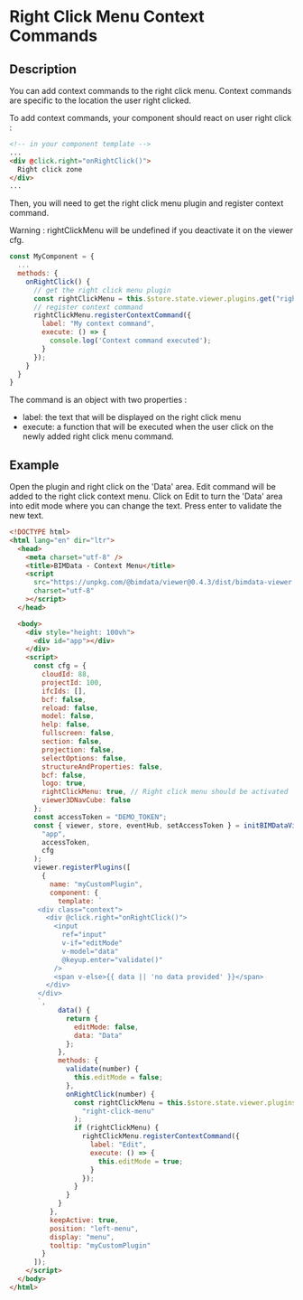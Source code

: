 # Right Click Menu Context Commands

## Description

You can add context commands to the right click menu. Context commands are specific to the location the user right clicked.

To add context commands, your component should react on user right click :

```html
<!-- in your component template -->
...
<div @click.right="onRightClick()">
  Right click zone
</div>
...
```

Then, you will need to get the right click menu plugin and register context command.

Warning : rightClickMenu will be undefined if you deactivate it on the viewer cfg.

```javascript
const MyComponent = {
  ...
  methods: {
    onRightClick() {
      // get the right click menu plugin
      const rightClickMenu = this.$store.state.viewer.plugins.get("right-click-menu");
      // register context command
      rightClickMenu.registerContextCommand({
        label: "My context command",
        execute: () => {
          console.log('Context command executed');
        }
      });
    }
  }
}
```

The command is an object with two properties :

- label: the text that will be displayed on the right click menu
- execute: a function that will be executed when the user click on the newly added right click menu command.

## Example

Open the plugin and right click on the 'Data' area. Edit command will be added to the right click context menu. Click on Edit to turn the 'Data' area into edit mode where you can change the text. Press enter to validate the new text.

```html
<!DOCTYPE html>
<html lang="en" dir="ltr">
  <head>
    <meta charset="utf-8" />
    <title>BIMData - Context Menu</title>
    <script
      src="https://unpkg.com/@bimdata/viewer@0.4.3/dist/bimdata-viewer.min.js"
      charset="utf-8"
    ></script>
  </head>

  <body>
    <div style="height: 100vh">
      <div id="app"></div>
    </div>
    <script>
      const cfg = {
        cloudId: 88,
        projectId: 100,
        ifcIds: [],
        bcf: false,
        reload: false,
        model: false,
        help: false,
        fullscreen: false,
        section: false,
        projection: false,
        selectOptions: false,
        structureAndProperties: false,
        bcf: false,
        logo: true,
        rightClickMenu: true, // Right click menu should be activated
        viewer3DNavCube: false
      };
      const accessToken = "DEMO_TOKEN";
      const { viewer, store, eventHub, setAccessToken } = initBIMDataViewer(
        "app",
        accessToken,
        cfg
      );
      viewer.registerPlugins([
        {
          name: "myCustomPlugin",
          component: {
            template: `
       <div class="context">
         <div @click.right="onRightClick()">
           <input
             ref="input"
             v-if="editMode"
             v-model="data"
             @keyup.enter="validate()"
           />
           <span v-else>{{ data || 'no data provided' }}</span>
         </div>
       </div>
       `,
            data() {
              return {
                editMode: false,
                data: "Data"
              };
            },
            methods: {
              validate(number) {
                this.editMode = false;
              },
              onRightClick(number) {
                const rightClickMenu = this.$store.state.viewer.plugins.get(
                  "right-click-menu"
                );
                if (rightClickMenu) {
                  rightClickMenu.registerContextCommand({
                    label: "Edit",
                    execute: () => {
                      this.editMode = true;
                    }
                  });
                }
              }
            }
          },
          keepActive: true,
          position: "left-menu",
          display: "menu",
          tooltip: "myCustomPlugin"
        }
      ]);
    </script>
  </body>
</html>
```
